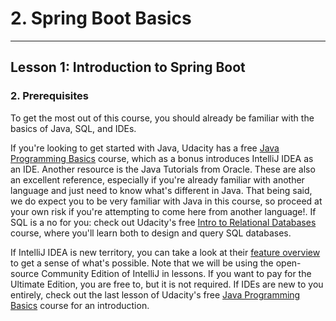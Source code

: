 # 2. Spring Boot Basics 
___

## Lesson 1: Introduction to Spring Boot 

### 2. Prerequisites 

To get the most out of this course, you should already be familiar with the basics of Java, SQL, and IDEs.

If you're looking to get started with Java, Udacity has a free [Java Programming Basics](https://www.udacity.com/course/java-programming-basics--ud282) course, which as a bonus introduces IntelliJ IDEA as an IDE. Another resource is the Java Tutorials from Oracle. These are also an excellent reference, especially if you're already familiar with another language and just need to know what's different in Java. That being said, we do expect you to be very familiar with Java in this course, so proceed at your own risk if you're attempting to come here from another language!. If SQL is a no for you: check out Udacity's free [Intro to Relational Databases](https://www.udacity.com/course/intro-to-relational-databases--ud197) course, where you'll learn both to design and query SQL databases.

If IntelliJ IDEA is new territory, you can take a look at their [feature overview](https://www.jetbrains.com/idea/features/) to get a sense of what's possible. Note that we will be using the open-source Community Edition of IntelliJ in lessons. If you want to pay for the Ultimate Edition, you are free to, but it is not required. If IDEs are new to you entirely, check out the last lesson of Udacity's free [Java Programming Basics](https://www.udacity.com/course/java-programming-basics--ud282) course for an introduction.

